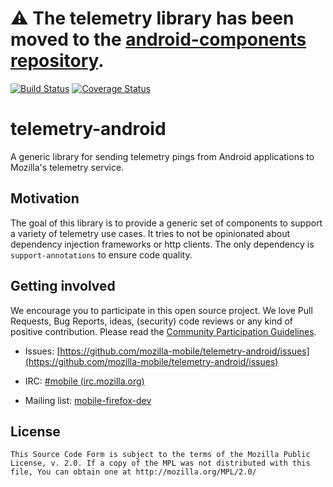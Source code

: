 # ⚠️ The telemetry library has been moved to the [android-components repository](https://github.com/mozilla-mobile/android-components).


[![Build Status](https://travis-ci.org/mozilla-mobile/telemetry-android.svg?branch=master)](https://travis-ci.org/mozilla-mobile/telemetry-android) 
[![Coverage Status](https://coveralls.io/repos/github/mozilla-mobile/telemetry-android/badge.svg?branch=master)](https://coveralls.io/github/mozilla-mobile/telemetry-android?branch=master)

telemetry-android
=================

A generic library for sending telemetry pings from Android applications to Mozilla's telemetry service.

## Motivation

The goal of this library is to provide a generic set of components to support a variety of telemetry use cases. It tries to not be opinionated about dependency injection frameworks or http clients. The only dependency is ``support-annotations`` to ensure code quality.

## Getting involved

We encourage you to participate in this open source project. We love Pull Requests, Bug Reports, ideas, (security) code reviews or any kind of positive contribution. Please read the [Community Participation Guidelines](https://www.mozilla.org/en-US/about/governance/policies/participation/).

* Issues: [https://github.com/mozilla-mobile/telemetry-android/issues](https://github.com/mozilla-mobile/telemetry-android/issues)

* IRC: [#mobile (irc.mozilla.org)](https://wiki.mozilla.org/IRC)

* Mailing list: [mobile-firefox-dev](https://mail.mozilla.org/listinfo/mobile-firefox-dev)

## License

    This Source Code Form is subject to the terms of the Mozilla Public
    License, v. 2.0. If a copy of the MPL was not distributed with this
    file, You can obtain one at http://mozilla.org/MPL/2.0/
